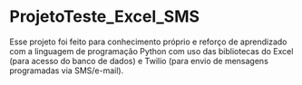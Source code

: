 # ProjetoTeste_Excel_SMS
Esse projeto foi feito para conhecimento próprio e reforço de aprendizado com a linguagem de programação Python
com uso das bibliotecas do Excel (para acesso do banco de dados) e Twilio (para envio de mensagens programadas via SMS/e-mail).
